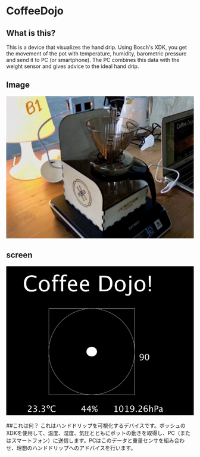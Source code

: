 # CoffeeDojo


## What is this?
This is a device that visualizes the hand drip. Using Bosch's XDK, you get the movement of the pot with temperature, humidity, barometric pressure and send it to PC (or smartphone). The PC combines this data with the weight sensor and gives advice to the ideal hand drip.

## Image
![Image](https://github.com/NaohiroIIDA/CoffeeDojo/blob/master/IMG_0483.jpg?raw=true)

## screen
![Image](https://github.com/NaohiroIIDA/CoffeeDojo/blob/master/screen.png?raw=true)

##これは何？
これはハンドドリップを可視化するデバイスです。ボッシュのXDKを使用して、温度、湿度、気圧とともにポットの動きを取得し、PC（またはスマートフォン）に送信します。PCはこのデータと重量センサを組み合わせ、理想のハンドドリップへのアドバイスを行います。
